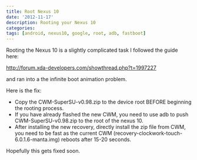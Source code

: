 ```yaml
---
title: Root Nexus 10
date: '2012-11-17'
description: Rooting your Nexus 10 
categories:
tags: [android, nexus10, google, root, adb, fastboot]
---
```



Rooting the Nexus 10 is a slightly complicated task
I followed the guide here:

http://forum.xda-developers.com/showthread.php?t=1997227

and ran into a the infinite boot animation problem.

Here is the fix:

*  Copy the CWM-SuperSU-v0.98.zip to the device root BEFORE beginning the rooting process. 
*  If you have already flashed the new CWM, you need to use adb to push CWM-SuperSU-v0.98.zip to the root of the nexus 10. 
*  After installing the new recovery, directly install the zip file from CWM, you need to be fast as the current CWM (recovery-clockwork-touch-6.0.1.6-manta.img) reboots after 15-20 seconds.

Hopefully this gets fixed soon. 
 
